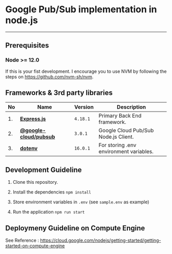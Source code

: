 # Google Pub/Sub implementation in node.js
---
## Prerequisites

### Node >= 12.0

If this is your fist development. I encourage you to use NVM by following the steps on https://github.com/nvm-sh/nvm.


## Frameworks & 3rd party libraries

|No| Name | Version | Description |
|--|--|--|--|
|1.| [**Express.js**](https://github.com/expressjs/express) | `4.18.1` | Primary Back End framework. |
|2.| [**@google-cloud/pubsub**](https://github.com/googleapis/nodejs-pubsub) | `3.0.1` | Google Cloud Pub/Sub Node.js Client. |
|3.| [**dotenv**](https://github.com/motdotla/dotenv) | `16.0.1` | For storing .env environment variables. |


## Development Guideline

1. Clone this repository.

1. Install the dependencies `npm install`

1. Store environment variables in `.env` (see `sample.env` as example)

1. Run the application `npm run start`


## Deploymeny Guideline on Compute Engine

See Reference : https://cloud.google.com/nodejs/getting-started/getting-started-on-compute-engine
